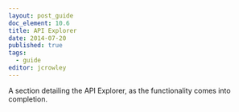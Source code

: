```yaml
---
layout: post_guide
doc_element: 10.6
title: API Explorer
date: 2014-07-20
published: true
tags:
  - guide
editor: jcrowley
---
```


A section detailing the API Explorer, as the functionality comes into completion.

